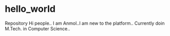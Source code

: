 # hello_world
Repository
Hi people..
I am Anmol..I am new to the platform..
Currently doin M.Tech. in Computer Science..
